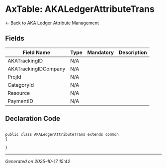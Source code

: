 # AxTable: AKALedgerAttributeTrans

[← Back to AKA Ledger Attribute Management](../README.md)

## Fields

| Field Name | Type | Mandatory | Description |
|------------|------|-----------|-------------|
| AKATrackingID | N/A |  |  |
| AKATrackingIDCompany | N/A |  |  |
| ProjId | N/A |  |  |
| CategoryId | N/A |  |  |
| Resource | N/A |  |  |
| PaymentID | N/A |  |  |

## Declaration Code

```xpp

public class AKALedgerAttributeTrans extends common
{

}

```

---

*Generated on 2025-10-17 15:42*

